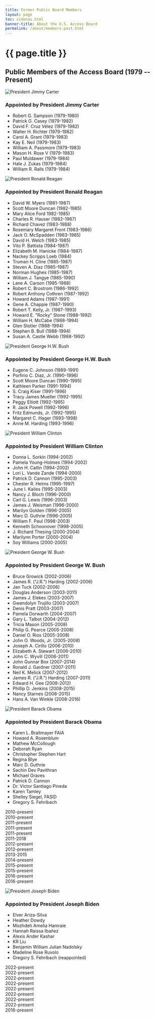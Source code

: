 ```yaml
---
title: Former Public Board Members
layout: page
toc: sidenav.html
banner-title: About the U.S. Access Board
permalink: /about/members-past.html
---
```


# {{ page.title }}

## Public Members of the Access Board (1979 -- Present)

<img src="{{ site.baseurl }}/images/carter.jpg" alt="President Jimmy Carter">


### Appointed by President Jimmy Carter

* Robert G. Sampson (1979-1980)
* Patrick G. Casey (1979-1982)
* David F. Cruz Vélez (1979-1982)
* Walter H. Richter (1979-1982)
* Carol A. Grant (1979-1983)
* Kay E. Neil (1979-1983)
* William A. Passmore (1979-1983)
* Mason H. Rose V (1979-1983)
* Paul Muldawer (1979-1984)
* Hale J. Zukas (1979-1984)
* William R. Ralls (1979-1984)


<img src="{{ site.baseurl }}/images/reagan.jpg" alt="President Ronald Reagan">


### Appointed by President Ronald Reagan

* David W. Myers (1981-1987)
* Scott Moore Duncan (1982-1985)
* Mary Alice Ford 1982-1985)
* Charles R. Hauser (1982-1987)
* Richard Chavez (1983-1988)
* Rosemary Margaret Front (1983-1986)
* Jack O. McSpadden (1983-1985)
* David H. Welch (1983-1985)
* Vito P. Battista (1984-1987)
* Elizabeth M. Hanicke (1984-1987)
* Nackey Scripps Loeb (1984)
* Truman H. Cline (1985-1987)
* Steven A. Diaz (1985-1987)
* Norman Hughes (1985-1987)
* William J. Tangye (1985-1990)
* Lane A. Carson (1985-1988)
* Robert C. Brostrom (1986-1992)
* Robert Anthony Cothren (1987-1992)
* Howard Adams (1987-1991)
* Gene A. Chappie (1987-1990)
* Robert T. Kelly, Jr. (1987-1993)
* Howard E. "Rocky" Stone (1988-1992)
* William H. McCabe (1988-1994)
* Glen Stotler (1988-1994)
* Stephen B. Bull (1988-1994)
* Susan A. Castle Webb (1988-1992)

<img src="{{ site.baseurl }}/images/bush-hw.jpg" alt="President George H.W. Bush">

### Appointed by President George H.W. Bush

* Eugene C. Johnson (1989-1991)
* Porfirio C. Diaz, Jr. (1990-1996)
* Scott Moore Duncan (1990-1995)
* Kathleen Parker (1991-1994)
* S. Craig Kiser (1991-1996)
* Tracy James Mueller (1992-1995)
* Peggy Elliott (1992-1995)
* R. Jack Powell (1992-1996)
* Fritz Edmunds, Jr. (1992-1995)
* Margaret C. Hager (1993-1998)
* Anne M. Harding (1993-1996)

<img src="{{ site.baseurl }}/images/clinton.jpg" alt="President William Clinton">

### Appointed by President William Clinton

* Donna L. Sorkin (1994-2002)
* Pamela Young-Holmes (1994-2002)
* John H. Catlin (1994-2002)
* Lori L. Vande Zande (1994-2000)
* Patrick D. Cannon (1995-2003)
* Chester R. Helms (1995-1997)
* June I. Kailes (1995-2003)
* Nancy J. Bloch (1996-2000)
* Carl G. Lewis (1996-2003)
* James J. Weisman (1996-2000)
* Marilyn Golden (1996-2005)
* Marc D. Guthrie (1996-2005)
* William F. Paul (1998-2003)
* Kenneth Schoonover (1998-2005)
* J. Richard Thesing (2000-2004)
* Marilynn Porter (2000-2004)
* Soy Williams (2000-2005)
 
<img src="{{ site.baseurl }}/images/bush-w.jpg" alt="President George W. Bush">

### Appointed by President George W. Bush

* Bruce Growick (2002-2006)
* James R. ("J.R.") Harding (2002-2006) 
* Jan Tuck (2002-2006)
* Douglas Anderson (2003-2011)
* James J. Elekes (2003-2007)
* Gwendolyn Trujillo (2003-2007)
* Denis Pratt (2003-2007)
* Pamela Dorwarth (2004-2007)
* Gary L. Talbot (2004-2012)
* Tricia Mason (2005-2008)
* Philip G. Pearce (2005-2008)
* Daniel O. Rios (2005-2008)
* John O. Woods, Jr. (2005-2008)
* Joseph A. Cirillo (2006-2010)
* Elizabeth A. Stewart (2006-2010)
* John C. Wyvill (2006-2011)
* John Gunnar Box (2007-2014)
* Ronald J. Gardner (2007-2011)
* Neil K. Melick (2007-2012)
* James R. ("J.R.") Harding (2007-2011)
* Edward H. Gee (2008-2012)
* Phillip D. Jenkins (2008-2015)
* Nancy Starnes (2008-2015)
* Hans A. Van Winkle (2008-2016)

<img src="{{ site.baseurl }}/images/obama.jpg" alt="President Barack Obama">

### Appointed by President Barack Obama

* Karen L. Braitmayer FAIA
* Howard A. Rosenblum 
* Mathew McCollough 
* Deborah Ryan 
* Christopher Stephen Hart 
* Regina Blye 
* Marc D. Guthrie 
* Sachin Dev Pavithran 
* Michael Graves 
* Patrick D. Cannon
* Dr. Victor Santiago Pineda 
* Karen Tamley
* Shelley Siegel, FASID
* Gregory S. Fehribach

2010-present  
2010-present  
2011-present  
2011-present  
2011-present  
2011-2018  
2012-present  
2012-present  
2013-2015  
2014-present  
2015-present  
2015-present  
2016-present  
2016-present

<img src="{{ site.baseurl }}/images/biden.jpg" alt="President Joseph Biden">

### Appointed by President Joseph Biden

* Elver Ariza-Silva
* Heather Dowdy
* Mozhdeh Amelia Hamraie
* Hannah Raissa Ibañez
* Alexis Ander Kashar
* KR Liu
* Benjamin William Julian Nadolsky
* Madeline Rose Ruvolo
* Gregory S. Fehribach (reappointed)

2022-present  
2022-present  
2022-present  
2022-present  
2022-present  
2022-present  
2022-present  
2022-present  
2016-present  

